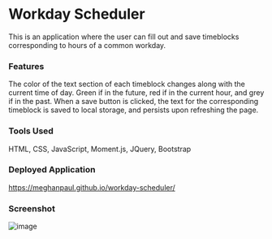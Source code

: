 # Workday Scheduler
This is an application where the user can fill out and save timeblocks corresponding to hours of a common workday.

### Features
The color of the text section of each timeblock changes along with the current time of day. Green if in the future, red if in the current hour, and grey if in the past. When a save button is clicked, the text for the corresponding timeblock is saved to local storage, and persists upon refreshing the page.

### Tools Used
HTML, CSS, JavaScript, Moment.js, JQuery, Bootstrap

### Deployed Application
https://meghanpaul.github.io/workday-scheduler/

### Screenshot
![image](https://user-images.githubusercontent.com/26824874/151738915-457e20a0-5f40-4224-95c4-19a205e69d9e.png)



